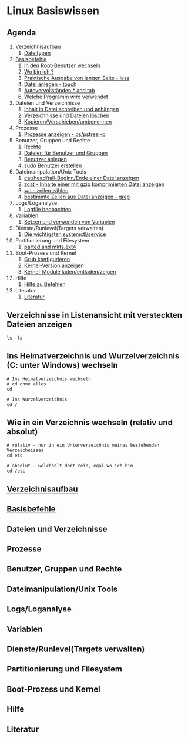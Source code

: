 # Linux Basiswissen 


## Agenda
  1. [Verzeichnisaufbau](verzeichnisaufbau.md) 
     1. [Dateitypen](dateitypen.md) 
  1. [Basisbefehle](basisbefehle.md)
     1. [In den Root-Benutzer wechseln](sudo.md)  
     1. [Wo bin ich ?](pwd.md)
     1. [Praktische Ausgabe von langen Seite - less](less.md) 
     1. [Datei anlegen - touch](touch.md)
     1. [Autovervollständen * and tab](autocomplete.md) 
     1. [Welche Programm wird verwendet](which.md)
  1. Dateien und Verzeichnisse
     1. [Inhalt in Datei schreiben und anhängen](file-write-append.md)
     1. [Verzeichnisse und Dateien löschen](file-dir-delete.md)
     1. [Kopieren/Verschieben/umbenennen](file-rename-copy-move.md) 
  1. Prozesse 
     1. [Prozesse anzeigen - ps/pstree -p](prozesse.md)
  1. Benutzer, Gruppen und Rechte 
     1. [Rechte](rechte.md) 
     1. [Dateien für Benutzer und Gruppen](files-users-groups.md) 
     1. [Benutzer anlegen](create-users.md) 
     1. [sudo Benutzer erstellen](mod-user-sudo.md) 
  1. Dateimanipulation/Unix Tools
     1. [cat/head/tail-Beginn/Ende einer Datei anzeigen](cat-head.md)
     1. [zcat - Inhalte einer mit gzip komprimierten Datei anzeigen](zcat.md)
     1. [wc - zeilen zählen](wc.md)
     1. [bestimmte Zeilen aus Datei anzeigen - grep](grep.md)
  1. Logs/Loganalyse
     1. [Logfile beobachten](tailf.md)
  1. Variablen
     1. [Setzen und verwenden von Variablen](variables.md) 
  1. Dienste/Runlevel(Targets verwalten) 
     1. [Die wichtigsten systemctl/service](systemctl-service.md)
  1. Partitionierung und Filesystem
     1. [parted and mkfs.ext4](parted-mkfs.md)
  1. Boot-Prozess und Kernel 
     1. [Grub konfigurieren](grub.md)
     1. [Kernel-Version anzeigen](kernel-version.md) 
     1. [Kernel-Module laden/entladen/zeigen](kernel-modules.md) 
  1. Hilfe 
     1. [Hilfe zu Befehlen](help.md)
  1. Literatur 
     1. [Literatur](literatur.md) 

## Verzeichnisse in Listenansicht mit versteckten Dateien anzeigen

```
ls -la 
```

## Ins Heimatverzeichnis und Wurzelverzeichnis (C: unter Windows) wechseln 

```
# Ins Heimatverzeichnis wechseln 
# cd ohne alles 
cd 

# Ins Wurzelverzeichnis 
cd / 
```

## Wie in ein Verzeichnis wechseln (relativ und absolut) 

```
# relativ - nur in ein Unterverzeichnis meines bestehenden Verzeichnisses
cd etc 

# absolut - welchselt dort rein, egal wo ich bin 
cd /etc 
```


<div class="page-break"></div>

## [Verzeichnisaufbau](verzeichnisaufbau.md) 

## [Basisbefehle](basisbefehle.md)

## Dateien und Verzeichnisse

## Prozesse 

## Benutzer, Gruppen und Rechte 

## Dateimanipulation/Unix Tools

## Logs/Loganalyse

## Variablen

## Dienste/Runlevel(Targets verwalten) 

## Partitionierung und Filesystem

## Boot-Prozess und Kernel 

## Hilfe 

## Literatur 
